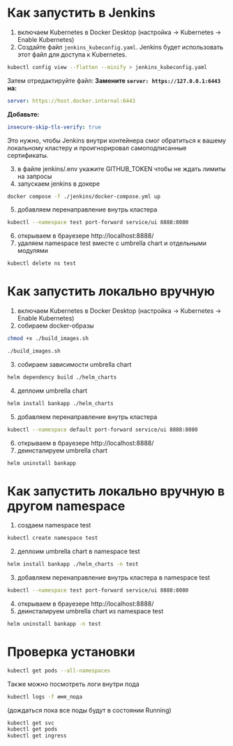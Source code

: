 # Как запустить в Jenkins
1. включаем Kubernetes в Docker Desktop (настройка → Kubernetes → Enable Kubernetes)
2. Создайте файл `jenkins_kubeconfig.yaml`. Jenkins будет использовать этот файл для доступа к Kubernetes.
```bash
kubectl config view --flatten --minify > jenkins_kubeconfig.yaml
```
Затем отредактируйте файл:
**Замените `server: https://127.0.0.1:6443` на:**
```yaml
server: https://host.docker.internal:6443
```
**Добавьте:**
```yaml
insecure-skip-tls-verify: true
```
Это нужно, чтобы Jenkins внутри контейнера смог обратиться к вашему локальному кластеру и проигнорировал самоподписанные сертификаты.

3. в файле jenkins/.env укажите GITHUB_TOKEN чтобы не ждать лимиты на запросы
4. запускаем jenkins в докере
```bash
docker compose -f ./jenkins/docker-compose.yml up
```
5. добавляем перенаправление внутрь кластера
```bash
kubectl --namespace test port-forward service/ui 8888:8080
```
6. открываем в брауезере http://localhost:8888/
7. удаляем namespace test вместе с umbrella chart и отдельными модулями
```bash
kubectl delete ns test
```

# Как запустить локально вручную
1. включаем Kubernetes в Docker Desktop (настройка → Kubernetes → Enable Kubernetes)
2. собираем docker-образы
```bash
chmod +x ./build_images.sh
```
```bash
./build_images.sh
```
3. собираем зависимости umbrella chart
```bash
helm dependency build ./helm_charts
```
4. деплоим umbrella chart
```bash
helm install bankapp ./helm_charts
```
5. добавляем перенаправление внутрь кластера
```bash
kubectl --namespace default port-forward service/ui 8888:8080
```
6. открываем в брауезере http://localhost:8888/
7. деинсталируем umbrella chart
```bash
helm uninstall bankapp
```

# Как запустить локально вручную в другом namespace
1. создаем namespace test
```bash
kubectl create namespace test
```
2. деплоим umbrella chart в namespace test
```bash
helm install bankapp ./helm_charts -n test
```
3. добавляем перенаправление внутрь кластера в namespace test
```bash
kubectl --namespace test port-forward service/ui 8888:8080
```
4. открываем в брауезере http://localhost:8888/
5. деинсталируем umbrella chart из namespace test
```bash
helm uninstall bankapp -n test
```

# Проверка установки
```bash
kubectl get pods --all-namespaces
``` 
Также можно посмотреть логи внутри пода
```bash
kubectl logs -f имя_пода
```
(дождаться пока все поды будут в состоянии Running)
```bash
kubectl get svc
kubectl get pods
kubectl get ingress
```